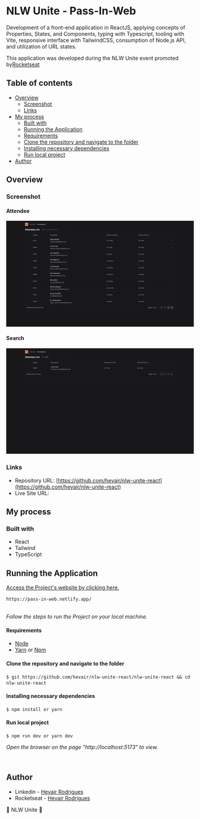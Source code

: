 # NLW Unite - Pass-In-Web

Development of a front-end application in ReactJS, applying concepts of Properties, States, and Components, typing with Typescript, tooling with Vite, responsive interface with TailwindCSS, consumption of Node.js API, and utilization of URL states.

This application was developed during the NLW Unite event promoted by[Rocketseat](https://www.rocketseat.com.br/) 

## Table of contents

- [Overview](#overview)
  - [Screenshot](#screenshot)
  - [Links](#links)
- [My process](#my-process)
  - [Built with](#built-with)
  - [Running the Application](#running-the-application)
  - [Requirements](#requirements)
  - [Clone the repository and navigate to the folder](#clone-the-repository-and-navigate-to-the-folder)
  - [Installing necessary dependencies](#installing-necessary-dependencies)
  - [Run local project](#run-local-project)
- [Author](#author)


## Overview

### Screenshot

#### Attendee
![](./src/assets/attendee.png)

#### Search
![](./src/assets/search.png)

### Links

- Repository URL: [https://github.com/hevair/nlw-unite-react](https://github.com/hevair/nlw-unite-react)
- Live Site URL:

## My process

### Built with

- React
- Tailwind
- TypeScript

## Running the Application
<a href="https://pass-in-web" target="_blank">Access the Project's website by clicking here.</a>

```
https://pass-in-web.netlify.app/
```

<br />
<i>Follow the steps to run the Project on your local machine.</i>
<br />

#### Requirements

- [Node](https://nodejs.org/en/)
- [Yarn](https://classic.yarnpkg.com/lang/en/) or [Npm](https://www.npmjs.com/)

#### Clone the repository and navigate to the folder

```
$ git https://github.com/hevair/nlw-unite-react/nlw-unite-react && cd nlw-unite-react
```

#### Installing necessary dependencies

```
$ npm install or yarn
```

#### Run local project

```
$ npm run dev or yarn dev
```

<i>Open the browser on the page "http://localhost:5173" to view.</i>

<br />

## Author

- Linkedin - [Hevair Rodrigues](https://www.linkedin.com/in/jefferson-gbarbosa/)
- Rocketseat - [Hevair Rodrigues](...)



<p align=\"center\">📜 NLW Unite 🚀</p>
